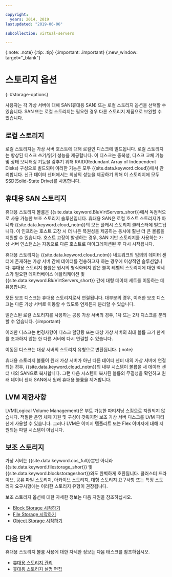 ```yaml
---

copyright:
  years: 2014, 2019
lastupdated: "2019-06-06"

subcollection: virtual-servers

---
```


{:note: .note}
{:tip: .tip}
{:important: .important}
{:new_window: target="_blank"}

# 스토리지 옵션
{: #storage-options}

사용자는 각 가상 서버에 대해 SAN(휴대용 SAN) 또는 로컬 스토리지 옵션을 선택할 수 있습니다. SAN 또는 로컬 스토리지는 필요한 경우 다른 스토리지 제품으로 보완할 수 있습니다.

## 로컬 스토리지

로컬 스토리지는 가상 서버 호스트에 대해 로컬인 디스크에 빌드됩니다. 로컬 스토리지는 향상된 디스크 쓰기/읽기 성능을 제공합니다. 이 디스크는 중복성, 디스크 교체 기능 및 상태 모니터링 기능을 갖추기 위해 RAID(Redundant Array of Independent Disks) 구성으로 빌드되며 이러한 기능은 모두 {{site.data.keyword.cloud}}에서 관리합니다. 신규 데이터 센터에서는 최상의 성능을 제공하기 위해 이 스토리지에 모두 SSD(Solid-State Drive)를 사용합니다.

## 휴대용 SAN 스토리지

휴대용 스토리지 볼륨은 {{site.data.keyword.BluVirtServers_short}}에서 독점적으로 사용 가능한 보조 스토리지 솔루션입니다.  휴대용 SAN은 로컬 호스트 스토리지가 아니라 {{site.data.keyword.cloud_notm}}의 모든 플래시 스토리지 클러스터에 빌드됩니다. 이 인프라는 호스트 고장 시 더 나은 복원성을 제공하는 동시에 훨씬 더 큰 볼륨을 지원할 수 있습니다. 호스트 고장이 발생하는 경우, SAN 기반 스토리지를 사용하는 가상 서버 인스턴스는 자동으로 다른 호스트로 마이그레이션된 후 다시 시작됩니다.

휴대용 스토리지는 {{site.data.keyword.cloud_notm}} 네트워크의 임의의 데이터 센터에 존재하는 가상 서버 간에 데이터를 전송하고자 하는 경우에 이상적인 솔루션입니다. 휴대용 스토리지 볼륨은 원시의 형식화되지 않은 블록 레벨의 스토리지에 대한 액세스가 필요한 데이터베이스 애플리케이션 및 {{site.data.keyword.BluVirtServers_short}} 간에 대형 데이터 세트를 이동하는 데 유용합니다.

모든 보조 디스크는 휴대용 스토리지로서 연결됩니다. 대부분의 경우, 이러한 보조 디스크는 다른 가상 서버로 이동할 수 있도록 언제든지 분리할 수 있습니다.

밸런스된 로컬 스토리지를 사용하는 공용 가상 서버의 경우, 1차 또는 2차 디스크를 분리할 수 없습니다.
{:important}

이러한 디스크는 변경사항이 디스크 할당량 또는 대상 가상 서버의 최대 볼륨 크기 한계를 초과하지 않는 한 다른 서버에 다시 연결할 수 있습니다.

이동된 디스크는 대상 서버의 스토리지 유형으로 변환됩니다.
{:note}

휴대용 스토리지 볼륨이 원래 가상 서버가 아닌 다른 데이터 센터 내의 가상 서버에 연결되는 경우, {{site.data.keyword.cloud_notm}}의 내부 시스템이 볼륨을 새 데이터 센터 내의 SAN으로 복사합니다. 그런 다음 시스템이 복사된 볼륨의 무결성을 확인하고 원래 데이터 센터 SAN에서 원래 휴대용 볼륨을 제거합니다.

## LVM 제한사항

LVM(Logical Volume Management)은 부트 가능한 파티셔닝 스킴으로 지원되지 않습니다. 적절한 운영 체제 지원 및 구성이 갖춰지면 보조 가상 서버 디스크를 LVM 파티션에 사용할 수 있습니다. 그러나 LVM은 이미지 템플리트 또는 Flex 이미지에 대해 지원되는 파일 시스템이 아닙니다.

## 보조 스토리지

가상 서버는 {{site.data.keyword.cos_full}}뿐만 아니라 {{site.data.keyword.filestorage_short}} 및 {{site.data.keyword.blockstorageshort}}와도 완벽하게 호환됩니다. 클러스터 드라이브, 공유 파일 스토리지, 아카이브 스토리지, 대형 스토리지 요구사항 또는 특정 스토리지 요구사항에는 이러한 스토리지 유형이 권장됩니다.

보조 스토리지 옵션에 대한 자세한 정보는 다음 자원을 참조하십시오.

* [Block Storage 시작하기](/docs/infrastructure/BlockStorage?topic=BlockStorage-getting-started)
* [File Storage 시작하기](/docs/infrastructure/FileStorage?topic=FileStorage-getting-started)
* [Object Storage 시작하기](/docs/services/cloud-object-storage?topic=cloud-object-storage-getting-started)

## 다음 단계
휴대용 스토리지 볼륨 사용에 대한 자세한 정보는 다음 태스크를 참조하십시오.
* [휴대용 스토리지 관리](/docs/vsi?topic=virtual-servers-accessing-portable-storage#accessing-portable-storage)
* [휴대용 스토리지 설명 편집](/docs/vsi?topic=virtual-servers-editing-a-portable-storage-description#editing-a-portable-storage-description)
